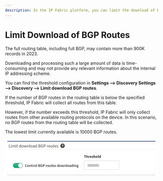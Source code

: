 ```yaml
---
description: In the IP Fabric platform, you can limit the download of BGP routes, as the full routing table, including full BGP, may contain more than 900K records in 2023.
---
```


# Limit Download of BGP Routes

The full routing table, including full BGP, may contain more than 900K records
in 2023.

Downloading and processing such a large amount of data is time-consuming and may
not provide any relevant information about the internal IP addressing scheme.

You can find the threshold configuration in **Settings --> Discovery Settings
--> Discovery --> Limit download BGP routes**.

If the number of BGP routes in the routing table is below the specified
threshold, IP Fabric will collect all routes from this table.

However, if the number exceeds this threshold, IP Fabric will only collect
routes from other available routing protocols on the device. In this scenario,
no BGP routes from the routing table will be collected.

The lowest limit currently available is 10000 BGP routes.

![Limit download of BGP routes](limit-bgp-routes.png)
